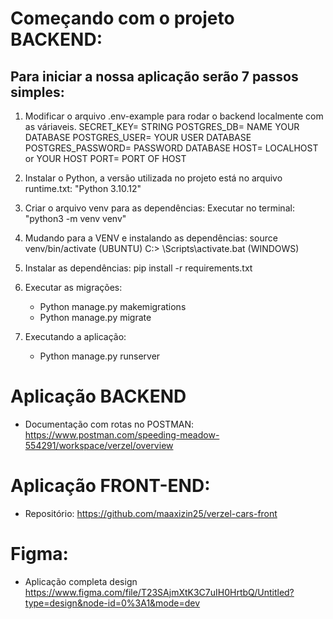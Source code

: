 # Começando com o projeto BACKEND:

## Para iniciar a nossa aplicação serão 7 passos simples:

1. Modificar o arquivo .env-example para rodar o backend localmente com as váriaveis.
  SECRET_KEY= STRING
  POSTGRES_DB= NAME YOUR DATABASE
  POSTGRES_USER= YOUR USER DATABASE
  POSTGRES_PASSWORD= PASSWORD DATABASE
  HOST= LOCALHOST or YOUR HOST
  PORT= PORT OF HOST

2. Instalar o Python, a versão utilizada no projeto está no arquivo runtime.txt: "Python 3.10.12"

3. Criar o arquivo venv para as dependências:
    Executar no terminal: "python3 -m venv venv"
4. Mudando para a VENV e instalando as dependências:
   source venv/bin/activate (UBUNTU)
   C:\> <venv>\Scripts\activate.bat (WINDOWS)
5. Instalar as dependências:
    pip install -r requirements.txt
6. Executar as migrações:
   - Python manage.py makemigrations
   - Python manage.py migrate
7. Executando a aplicação:
   - Python manage.py runserver


# Aplicação BACKEND

- Documentação com rotas no POSTMAN:
  https://www.postman.com/speeding-meadow-554291/workspace/verzel/overview


# Aplicação FRONT-END:

- Repositório:
  https://github.com/maaxizin25/verzel-cars-front
# Figma:
- Aplicação completa design
https://www.figma.com/file/T23SAjmXtK3C7uIH0HrtbQ/Untitled?type=design&node-id=0%3A1&mode=dev

